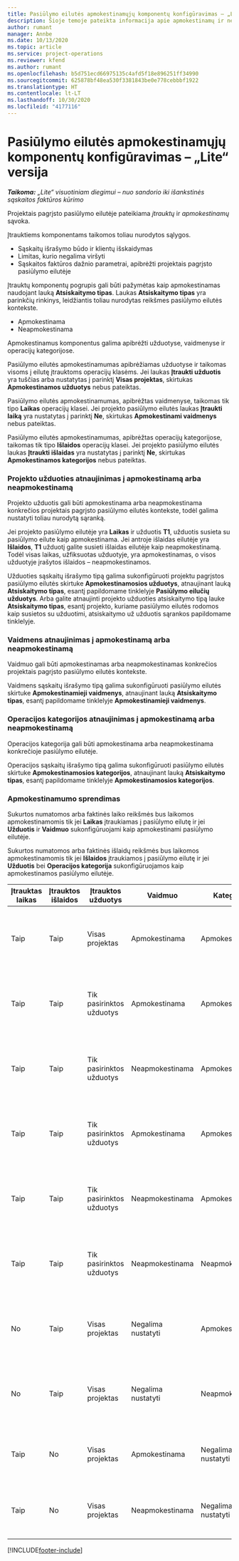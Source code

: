 ```yaml
---
title: Pasiūlymo eilutės apmokestinamųjų komponentų konfigūravimas – „Lite“ versija
description: Šioje temoje pateikta informacija apie apmokestinamų ir neapmokestinamų komponentų nustatymą projektais pagrįsto pasiūlymo eilutėje.
author: rumant
manager: Annbe
ms.date: 10/13/2020
ms.topic: article
ms.service: project-operations
ms.reviewer: kfend
ms.author: rumant
ms.openlocfilehash: b5d751ecd66975135c4afd5f18e896251ff34990
ms.sourcegitcommit: 625878bf48ea530f3381843be0e778cebbbf1922
ms.translationtype: HT
ms.contentlocale: lt-LT
ms.lasthandoff: 10/30/2020
ms.locfileid: "4177116"
---
```

# <a name="configure-the-chargeable-components-of-a-quote-line---lite"></a>Pasiūlymo eilutės apmokestinamųjų komponentų konfigūravimas – „Lite“ versija

_**Taikoma:** „Lite“ visuotiniam diegimui – nuo sandorio iki išankstinės sąskaitos faktūros kūrimo_

Projektais pagrįsto pasiūlymo eilutėje pateikiama *įtrauktų* ir *apmokestinamų* sąvoka.

Įtrauktiems komponentams taikomos toliau nurodytos sąlygos.

  - Sąskaitų išrašymo būdo ir klientų išskaidymas
  - Limitas, kurio negalima viršyti 
  - Sąskaitos faktūros dažnio parametrai, apibrėžti projektais pagrįsto pasiūlymo eilutėje

Įtrauktų komponentų pogrupis gali būti pažymėtas kaip apmokestinamas naudojant lauką **Atsiskaitymo tipas**. Laukas **Atsiskaitymo tipas** yra parinkčių rinkinys, leidžiantis toliau nurodytas reikšmes pasiūlymo eilutės kontekste.

  - Apmokestinama
  - Neapmokestinama

Apmokestinamus komponentus galima apibrėžti užduotyse, vaidmenyse ir operacijų kategorijose.

Pasiūlymo eilutės apmokestinamumas apibrėžiamas užduotyse ir taikomas visoms į eilutę įtrauktoms operacijų klasėms. Jei laukas **Įtraukti užduotis** yra tuščias arba nustatytas į parinktį **Visas projektas**, skirtukas **Apmokestinamos užduotys** nebus pateiktas.

Pasiūlymo eilutės apmokestinamumas, apibrėžtas vaidmenyse, taikomas tik tipo **Laikas** operacijų klasei. Jei projekto pasiūlymo eilutės laukas **Įtraukti laiką** yra nustatytas į parinktį **Ne**, skirtukas **Apmokestinami vaidmenys** nebus pateiktas.

Pasiūlymo eilutės apmokestinamumas, apibrėžtas operacijų kategorijose, taikomas tik tipo **Išlaidos** operacijų klasei. Jei projekto pasiūlymo eilutės laukas **Įtraukti išlaidas** yra nustatytas į parinktį **Ne**, skirtukas **Apmokestinamos kategorijos** nebus pateiktas.

### <a name="update-a-project-task-to-be-chargeable-or-non-chargeable"></a>Projekto užduoties atnaujinimas į apmokestinamą arba neapmokestinamą

Projekto užduotis gali būti apmokestinama arba neapmokestinama konkrečios projektais pagrįsto pasiūlymo eilutės kontekste, todėl galima nustatyti toliau nurodytą sąranką.

Jei projekto pasiūlymo eilutėje yra **Laikas** ir užduotis **T1**, užduotis susieta su pasiūlymo eilute kaip apmokestinama. Jei antroje išlaidas eilutėje yra **Išlaidos**, **T1** užduotį galite susieti išlaidas eilutėje kaip neapmokestinamą. Todėl visas laikas, užfiksuotas užduotyje, yra apmokestinamas, o visos užduotyje įrašytos išlaidos – neapmokestinamos.

Užduoties sąskaitų išrašymo tipą galima sukonfigūruoti projektu pagrįstos pasiūlymo eilutės skirtuke **Apmokestinamosios užduotys**, atnaujinant lauką **Atsiskaitymo tipas**, esantį papildomame tinklelyje **Pasiūlymo eilučių užduotys**. Arba galite atnaujinti projekto užduoties atsiskaitymo tipą lauke **Atsiskaitymo tipas**, esantį projekto, kuriame pasiūlymo eilutės rodomos kaip susietos su užduotimi, atsiskaitymo už užduotis sąrankos papildomame tinklelyje.

### <a name="update-a-role-to-be-chargeable-or-non-chargeable"></a>Vaidmens atnaujinimas į apmokestinamą arba neapmokestinamą

Vaidmuo gali būti apmokestinamas arba neapmokestinamas konkrečios projektais pagrįsto pasiūlymo eilutės kontekste.

Vaidmens sąskaitų išrašymo tipą galima sukonfigūruoti pasiūlymo eilutės skirtuke **Apmokestinamieji vaidmenys**, atnaujinant lauką **Atsiskaitymo tipas**, esantį papildomame tinklelyje **Apmokestinamieji vaidmenys**.

### <a name="update-a-transaction-category-to-be-chargeable-or-non-chargeable"></a>Operacijos kategorijos atnaujinimas į apmokestinamą arba neapmokestinamą

Operacijos kategorija gali būti apmokestinama arba neapmokestinama konkrečioje pasiūlymo eilutėje.

Operacijos sąskaitų išrašymo tipą galima sukonfigūruoti pasiūlymo eilutės skirtuke **Apmokestinamosios kategorijos**, atnaujinant lauką **Atsiskaitymo tipas**, esantį papildomame tinklelyje **Apmokestinamosios kategorijos**.

### <a name="resolve-chargeability"></a>Apmokestinamumo sprendimas
Sukurtos numatomos arba faktinės laiko reikšmės bus laikomos apmokestinamomis tik jei **Laikas** įtraukiamas į pasiūlymo eilutę ir jei **Užduotis** ir **Vaidmuo** sukonfigūruojami kaip apmokestinami pasiūlymo eilutėje.

Sukurtos numatomos arba faktinės išlaidų reikšmės bus laikomos apmokestinamomis tik jei **Išlaidos** įtraukiamos į pasiūlymo eilutę ir jei **Užduotis** bei **Operacijos kategorija** sukonfigūruojamos kaip apmokestinamos pasiūlymo eilutėje.

| Įtrauktas laikas | Įtrauktos išlaidos | Įtrauktos užduotys | Vaidmuo | Kategorija. | Užduotis | Sąskaitų siuntimas |
| --- | --- | --- | --- | --- | --- | --- |
| Taip | Taip | Visas projektas | Apmokestinama | Apmokestinama | Negalima nustatyti | Atsiskaitymas pagal faktinį laiką: Apmokestinamas </br>Atsiskaitymas pagal faktines išlaidas: Apmokestinamas |
| Taip | Taip | Tik pasirinktos užduotys | Apmokestinama | Apmokestinama | Apmokestinama | Atsiskaitymas pagal faktinį laiką: Apmokestinamas</br>Atsiskaitymas pagal faktines išlaidas: Apmokestinamas |
| Taip | Taip | Tik pasirinktos užduotys | Neapmokestinama | Apmokestinama | Apmokestinama | Atsiskaitymas pagal faktinį laiką: Neapmokestinamas</br>Atsiskaitymas pagal faktines išlaidas: Apmokestinamas |
| Taip | Taip | Tik pasirinktos užduotys | Apmokestinama | Apmokestinama | Neapmokestinama | Atsiskaitymas pagal faktinį laiką: Neapmokestinamas</br> Atsiskaitymas pagal faktines išlaidas: Neapmokestinamas |
| Taip | Taip | Tik pasirinktos užduotys | Neapmokestinama | Apmokestinama | Neapmokestinama | Atsiskaitymas pagal faktinį laiką: Neapmokestinamas</br> Atsiskaitymas pagal faktines išlaidas: Neapmokestinamas |
| Taip | Taip | Tik pasirinktos užduotys | Neapmokestinama | Neapmokestinama | Apmokestinama | Atsiskaitymas pagal faktinį laiką: Neapmokestinamas</br> Atsiskaitymas pagal faktines išlaidas: Neapmokestinamas |
| No | Taip | Visas projektas | Negalima nustatyti | Apmokestinama | Negalima nustatyti | Atsiskaitymas pagal faktinį laiką: Nėra </br>Atsiskaitymas pagal faktines išlaidas: Apmokestinamas |
| No | Taip | Visas projektas | Negalima nustatyti | Neapmokestinama | Negalima nustatyti | Atsiskaitymas pagal faktinį laiką: Nėra </br>Atsiskaitymas pagal faktines išlaidas: Neapmokestinamas |
| Taip | No | Visas projektas | Apmokestinama | Negalima nustatyti | Negalima nustatyti | Atsiskaitymas pagal faktinį laiką: Apmokestinamas</br>Atsiskaitymas pagal faktines išlaidas: Nėra |
| Taip | No | Visas projektas | Neapmokestinama | Negalima nustatyti | Negalima nustatyti | Atsiskaitymas pagal faktinį laiką: Neapmokestinamas </br>Atsiskaitymas pagal faktines išlaidas: Nėra |


[!INCLUDE[footer-include](../../includes/footer-banner.md)]
